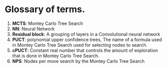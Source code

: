 # Glossary of terms.
1. **MCTS**: Montey Carlo Tree Search
2. **NN**: Neural Network
3. **Residual block**: A grouping of layers in a Convolutional neural network
4. **PUCT**: polynomial upper confidence trees, The name of a formula used in Montey Carlo Tree Search used for selecting nodes to search.
5. **cPUCT**: Constant real number that controls the amount of exploration that is done in Montey Carlo Tree Search.
6. **NPS**: Nodes per move search by the Montey Carlo Tree Search

